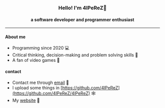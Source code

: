<h3 align="center">Hello! I'm 4lPeReZ👋</h3>
<h4 align="center">a software developer and programmer enthusiast</h4>
<hr>

#### About me

* Programming since 2020 💻
* Critical thinking, decision-making and problem solving skills 🧠
* A fan of video games 👾

#### contact

* Contact me through [email](mailto:alvaropr05@hotmail.com) 📧
* I upload some things in [https://github.com/4lPeReZ](https://github.com/4lPeReZ/4lPeReZ) 🕸️
* My [website](https://portfolio-4lperez.netlify.app/) 📧


<!--
**4lPeReZ/4lPeReZ** is a ✨ _special_ ✨ repository because its `README.md` (this file) appears on your GitHub profile.

Here are some ideas to get you started:

- 🔭 I’m currently working on ...
- 🌱 I’m currently learning ...
- 👯 I’m looking to collaborate on ...
- 🤔 I’m looking for help with ...
- 💬 Ask me about ...
- 📫 How to reach me: ...
- 😄 Pronouns: ...
- ⚡ Fun fact: ...
-->
